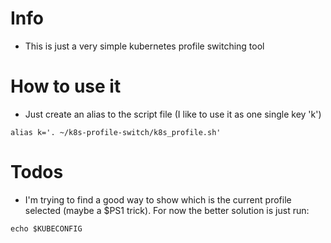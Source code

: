 # Info
- This is just a very simple kubernetes profile switching tool

# How to use it
- Just create an alias to the script file (I like to use it as one single key 'k')
```
alias k='. ~/k8s-profile-switch/k8s_profile.sh'
```

# Todos
- I'm trying to find a good way to show which is the current profile selected (maybe a $PS1 trick). For now the better solution is just run: 
```
echo $KUBECONFIG
```
